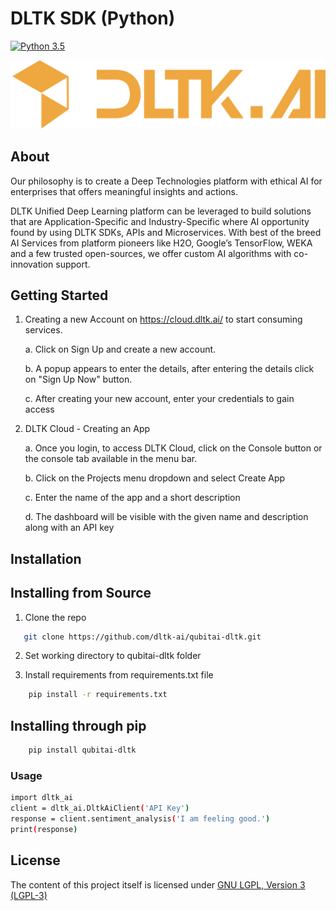 # DLTK SDK (Python)
[![Python 3.5](https://img.shields.io/badge/python-3.5-blue.svg)](https://www.python.org/downloads/release/python-350/)


[![DLTK Logo](dltk.png)](https://cloud.dltk.ai/)

## About

Our philosophy is to create a Deep Technologies platform with ethical AI for enterprises that offers meaningful insights and actions. 

DLTK Unified Deep Learning platform can be leveraged to build solutions that are Application-Specific and Industry-Specific where AI opportunity found by using DLTK SDKs, APIs and Microservices. With best of the breed AI Services from platform pioneers like H2O, Google’s TensorFlow, WEKA and a few trusted open-sources, we offer custom AI algorithms with co-innovation support. 

## Getting Started

1. Creating a new Account on https://cloud.dltk.ai/ to start consuming services.

    a. Click on Sign Up and create a new account.

    b. A popup appears to enter the details, after entering the details click on "Sign Up Now" button.

    c. After creating your new account, enter your credentials to gain access

2. DLTK Cloud - Creating an App

    a. Once you login, to access DLTK Cloud, click on the Console button or the console tab available in the menu bar.

    b. Click on the Projects menu dropdown and select Create App

    c. Enter the name of the app and a short description

    d. The dashboard will be visible with the given name and description along with an API key

## Installation

## Installing from Source

1. Clone the repo

```sh
   git clone https://github.com/dltk-ai/qubitai-dltk.git
``` 
2. Set working directory to qubitai-dltk folder

3. Install requirements from requirements.txt file

```sh
    pip install -r requirements.txt
```

## Installing through pip
```sh
    pip install qubitai-dltk
```
### Usage

```sh
import dltk_ai
client = dltk_ai.DltkAiClient('API Key')
response = client.sentiment_analysis('I am feeling good.')
print(response)
```


## License

The content of this project itself is licensed under [GNU LGPL, Version 3 (LGPL-3)](https://github.com/dltk-ai/qubitai-dltk/blob/master/python/LICENSE)
